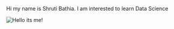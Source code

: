 Hi my name is Shruti Bathia. I am interested to learn Data Science

 ![Hello its me!](https://www.partnersinleadership.com/wp-content/uploads/2019/03/organizational-achievement.jpg)